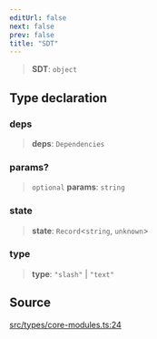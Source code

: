 ```yaml
---
editUrl: false
next: false
prev: false
title: "SDT"
---
```


> **SDT**: `object`

## Type declaration

### deps

> **deps**: `Dependencies`

### params?

> `optional` **params**: `string`

### state

> **state**: `Record`\<`string`, `unknown`\>

### type

> **type**: `"slash"` \| `"text"`

## Source

[src/types/core-modules.ts:24](https://github.com/sern-handler/handler/blob/792015a64e1ac30998977267c7e6c05bfc6f8195/src/types/core-modules.ts#L24)

